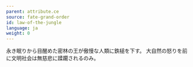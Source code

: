 ```yaml
---
parent: attribute.ce
source: fate-grand-order
id: law-of-the-jungle
language: ja
weight: 0
---
```


永き眠りから目醒めた密林の王が傲慢な人類に鉄槌を下す。
大自然の怒りを前に文明社会は無慈悲に蹂躙されるのみ。
